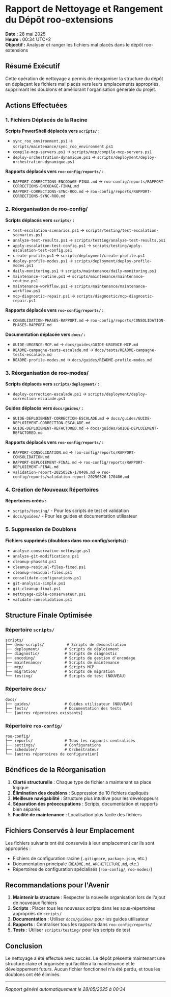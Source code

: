 # Rapport de Nettoyage et Rangement du Dépôt roo-extensions

**Date :** 28 mai 2025  
**Heure :** 00:34 UTC+2  
**Objectif :** Analyser et ranger les fichiers mal placés dans le dépôt roo-extensions

## Résumé Exécutif

Cette opération de nettoyage a permis de réorganiser la structure du dépôt en déplaçant les fichiers mal placés vers leurs emplacements appropriés, supprimant les doublons et améliorant l'organisation générale du projet.

## Actions Effectuées

### 1. Fichiers Déplacés de la Racine

**Scripts PowerShell déplacés vers `scripts/` :**
- `sync_roo_environment.ps1` → `scripts/maintenance/sync_roo_environment.ps1`
- `compile-mcp-servers.ps1` → `scripts/mcp/compile-mcp-servers.ps1`
- `deploy-orchestration-dynamique.ps1` → `scripts/deployment/deploy-orchestration-dynamique.ps1`

**Rapports déplacés vers `roo-config/reports/` :**
- `RAPPORT-CORRECTIONS-ENCODAGE-FINAL.md` → `roo-config/reports/RAPPORT-CORRECTIONS-ENCODAGE-FINAL.md`
- `RAPPORT-CORRECTIONS-SYNC-ROO.md` → `roo-config/reports/RAPPORT-CORRECTIONS-SYNC-ROO.md`

### 2. Réorganisation de roo-config/

**Scripts déplacés vers `scripts/` :**
- `test-escalation-scenarios.ps1` → `scripts/testing/test-escalation-scenarios.ps1`
- `analyze-test-results.ps1` → `scripts/testing/analyze-test-results.ps1`
- `apply-escalation-test-config.ps1` → `scripts/testing/apply-escalation-test-config.ps1`
- `create-profile.ps1` → `scripts/deployment/create-profile.ps1`
- `deploy-profile-modes.ps1` → `scripts/deployment/deploy-profile-modes.ps1`
- `daily-monitoring.ps1` → `scripts/maintenance/daily-monitoring.ps1`
- `maintenance-routine.ps1` → `scripts/maintenance/maintenance-routine.ps1`
- `maintenance-workflow.ps1` → `scripts/maintenance/maintenance-workflow.ps1`
- `mcp-diagnostic-repair.ps1` → `scripts/diagnostic/mcp-diagnostic-repair.ps1`

**Rapports déplacés vers `roo-config/reports/` :**
- `CONSOLIDATION-PHASE5-RAPPORT.md` → `roo-config/reports/CONSOLIDATION-PHASE5-RAPPORT.md`

**Documentation déplacée vers `docs/` :**
- `GUIDE-URGENCE-MCP.md` → `docs/guides/GUIDE-URGENCE-MCP.md`
- `README-campagne-tests-escalade.md` → `docs/tests/README-campagne-tests-escalade.md`
- `README-profile-modes.md` → `docs/guides/README-profile-modes.md`

### 3. Réorganisation de roo-modes/

**Scripts déplacés vers `scripts/deployment/` :**
- `deploy-correction-escalade.ps1` → `scripts/deployment/deploy-correction-escalade.ps1`

**Guides déplacés vers `docs/guides/` :**
- `GUIDE-DEPLOIEMENT-CORRECTION-ESCALADE.md` → `docs/guides/GUIDE-DEPLOIEMENT-CORRECTION-ESCALADE.md`
- `GUIDE-DEPLOIEMENT-REFACTORED.md` → `docs/guides/GUIDE-DEPLOIEMENT-REFACTORED.md`

**Rapports déplacés vers `roo-config/reports/` :**
- `RAPPORT-CONSOLIDATION.md` → `roo-config/reports/RAPPORT-CONSOLIDATION.md`
- `RAPPORT-DEPLOIEMENT-FINAL.md` → `roo-config/reports/RAPPORT-DEPLOIEMENT-FINAL.md`
- `validation-report-20250526-170406.md` → `roo-config/reports/validation-report-20250526-170406.md`

### 4. Création de Nouveaux Répertoires

**Répertoires créés :**
- `scripts/testing/` - Pour les scripts de test et validation
- `docs/guides/` - Pour les guides et documentation utilisateur

### 5. Suppression de Doublons

**Fichiers supprimés (doublons dans roo-config/scripts/) :**
- `analyse-conservative-nettoyage.ps1`
- `analyze-git-modifications.ps1`
- `cleanup-phase54.ps1`
- `cleanup-residual-files-fixed.ps1`
- `cleanup-residual-files.ps1`
- `consolidate-configurations.ps1`
- `git-analysis-simple.ps1`
- `git-cleanup-final.ps1`
- `nettoyage-cible-conservateur.ps1`
- `validate-consolidation.ps1`

## Structure Finale Optimisée

### Répertoire `scripts/`
```
scripts/
├── demo-scripts/          # Scripts de démonstration
├── deployment/           # Scripts de déploiement
├── diagnostic/           # Scripts de diagnostic
├── encoding/             # Scripts de gestion d'encodage
├── maintenance/          # Scripts de maintenance
├── mcp/                  # Scripts MCP
├── migration/            # Scripts de migration
└── testing/              # Scripts de test (NOUVEAU)
```

### Répertoire `docs/`
```
docs/
├── guides/               # Guides utilisateur (NOUVEAU)
├── tests/                # Documentation des tests
└── [autres répertoires existants]
```

### Répertoire `roo-config/`
```
roo-config/
├── reports/              # Tous les rapports centralisés
├── settings/             # Configurations
├── scheduler/            # Orchestrateur
└── [autres répertoires de configuration]
```

## Bénéfices de la Réorganisation

1. **Clarté structurelle** : Chaque type de fichier a maintenant sa place logique
2. **Élimination des doublons** : Suppression de 10 fichiers dupliqués
3. **Meilleure navigabilité** : Structure plus intuitive pour les développeurs
4. **Séparation des préoccupations** : Scripts, documentation et rapports bien séparés
5. **Facilité de maintenance** : Localisation plus facile des fichiers

## Fichiers Conservés à leur Emplacement

Les fichiers suivants ont été conservés à leur emplacement car ils sont appropriés :
- Fichiers de configuration racine (`.gitignore`, `package.json`, etc.)
- Documentation principale (`README.md`, `ARCHITECTURE.md`, etc.)
- Répertoires de configuration spécialisés (`roo-config/`, `roo-modes/`)

## Recommandations pour l'Avenir

1. **Maintenir la structure** : Respecter la nouvelle organisation lors de l'ajout de nouveaux fichiers
2. **Scripts** : Placer tous les nouveaux scripts dans les sous-répertoires appropriés de `scripts/`
3. **Documentation** : Utiliser `docs/guides/` pour les guides utilisateur
4. **Rapports** : Centraliser tous les rapports dans `roo-config/reports/`
5. **Tests** : Utiliser `scripts/testing/` pour les scripts de test

## Conclusion

Le nettoyage a été effectué avec succès. Le dépôt présente maintenant une structure claire et organisée qui facilitera la maintenance et le développement futurs. Aucun fichier fonctionnel n'a été perdu, et tous les doublons ont été éliminés.

---
*Rapport généré automatiquement le 28/05/2025 à 00:34*